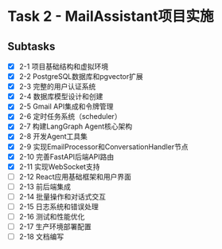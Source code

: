 # Task 2 - MailAssistant项目实施

## Subtasks
- [x] 2-1 项目基础结构和虚拟环境
- [x] 2-2 PostgreSQL数据库和pgvector扩展
- [x] 2-3 完整的用户认证系统
- [x] 2-4 数据库模型设计和创建
- [x] 2-5 Gmail API集成和令牌管理
- [x] 2-6 定时任务系统（scheduler）
- [x] 2-7 构建LangGraph Agent核心架构
- [x] 2-8 开发Agent工具集
- [x] 2-9 实现EmailProcessor和ConversationHandler节点
- [x] 2-10 完善FastAPI后端API路由
- [x] 2-11 实现WebSocket支持
- [ ] 2-12 React应用基础框架和用户界面
- [ ] 2-13 前后端集成
- [ ] 2-14 批量操作和对话式交互
- [ ] 2-15 日志系统和错误处理
- [ ] 2-16 测试和性能优化
- [ ] 2-17 生产环境部署配置
- [ ] 2-18 文档编写